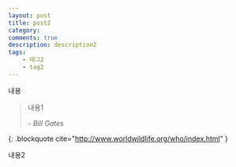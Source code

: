 ```yaml
---
layout: post
title: post2
category: 
comments: true
description: description2
tags:
    - 태그2
    - tag2
---
```


내용

>내용1
><footer><cite> - Bill Gates</cite></footer>
{: .blockquote cite="http://www.worldwildlife.org/who/index.html" }

내용2